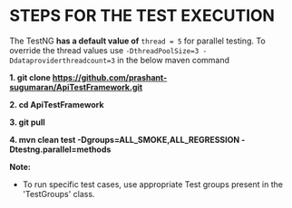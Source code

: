 # STEPS FOR THE TEST EXECUTION

The TestNG **has a default value of** `thread = 5` for parallel testing.
To override the thread values use `-DthreadPoolSize=3 -Ddataproviderthreadcount=3` in the below maven command

**1. git clone https://github.com/prashant-sugumaran/ApiTestFramework.git**

**2. cd ApiTestFramework**

**3. git pull**

**4. mvn clean test -Dgroups=ALL_SMOKE,ALL_REGRESSION -Dtestng.parallel=methods**

**Note:**

- To run specific test cases, use appropriate Test groups present in the 'TestGroups' class.
